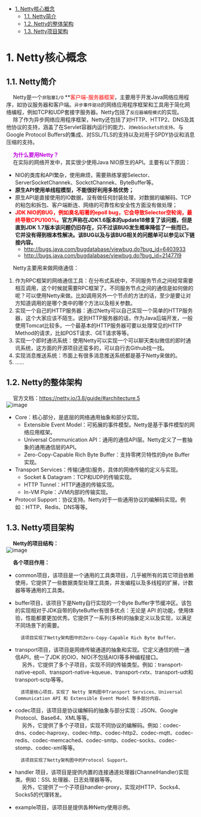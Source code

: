 
<!-- TOC -->

- [1. Netty核心概念](#1-netty核心概念)
    - [1.1. Netty简介](#11-netty简介)
    - [1.2. Netty的整体架构](#12-netty的整体架构)
    - [1.3. Netty项目架构](#13-netty项目架构)

<!-- /TOC -->


# 1. Netty核心概念  

## 1.1. Netty简介  
<!-- 
为什么要使用Netty而不直接使用JAVA中的NIO
1.Netty支持三种IO模型同时支持三种Reactor模式。
2.Netty支持很多应用层的协议，提供了很多decoder和encoder。
3.Netty能够解决TCP长连接所带来的缺陷（粘包、半包等）
4.Netty支持应用层的KeepAlive。
5.Netty规避了JAVA NIO中的很多BUG，性能更好。
-->
&emsp; Netty是一个`非阻塞I/O` **<font color = "red">客户端-服务器框架</font>，主要用于开发Java网络应用程序，如协议服务器和客户端。`异步事件驱动`的网络应用程序框架和工具用于简化网络编程，例如TCP和UDP套接字服务器。Netty包括了`反应器编程模式`的实现。  
&emsp; 除了作为异步网络应用程序框架，Netty还包括了对HTTP、HTTP2、DNS及其他协议的支持，涵盖了在Servlet容器内运行的能力、`对WebSockets的支持`、与Google Protocol Buffers的集成、对SSL/TLS的支持以及对用于SPDY协议和消息压缩的支持。  

&emsp; **<font color = "clime">为什么要用Netty？</font>**  
&emsp; 在实际的网络开发中，其实很少使用Java NIO原生的API。主要有以下原因：  

* NIO的类库和API繁杂，使用麻烦，需要熟练掌握Selector、ServerSocketChannek、SockctChannek、ByteBuffer等。  
* **原生API使用单线程模型，不能很好利用多核优势；**  
* 原生API是直接使用的IO数据，没有做任何封装处理，对数据的编解码、TCP的粘包和拆包、客户端断连、网络的可靠性和安全性方面没有做处理；  
* **<font color = "red">JDK NIO的BUG，例如臭名昭著的epoll bug，它会导致Selector空轮询，最终导致CPU100%。</font>官方声称在JDK1.6版本的update18修复了该问题，但是直到JDK 1.7版本该问题仍旧存在，只不过该BUG发生概率降低了一些而已，它并没有得到根本性解决。该BUG以及与该BUG相关的问题单可以参见以下链接内容。** 
    * http://bugs.java.com/bugdatabase/viewbug.do?bug_id=6403933  
    * http://bugs.java.com/bugdalabase/viewbug.do?bug_id=21477l9  

<!-- 
&emsp; (1)NIO的类库和API繁杂，使用麻烦，需要熟练掌握Selector、ServerSocketChannek、SockctChannek、ByteBuffer等。  
&emsp; (2)需要貝备其他的额外技能做铺垫，例如熟悉Java多线程编程。这是因为NIO编程涉 及到Reactor模式，必须对多线程和网路编程非常熟悉，才能编写出高质量的NIO程序。  
&emsp; (3)可靠性能力补齐，工作量和难度都非常大。例如客户端面临断连重连、网络闪断、 半包读写、失败缓存、网络拥塞和异常码流的处理等问题，NIO编程的特点是功能开发相对容易，但是可靠性能力补齐的工作量和难度都非常大。  
&emsp; **<fong color = "red">(4)JDKNIO的BUG,例如見名昭著的epoll bug，它会导致Selector空轮询，最终导致CPU100%。官方声称在JDK 1.6版本的update18修复了该问题,但是直到JDK 1.7版本该问题仍旧存在，只不过该BUG发生概率降低了一些而已，它并没有得到根本性解决。该BUG以及与该BUG相关的问题单可以参见以下链接内容。**</font>  
-->
&emsp; Netty主要用来做网络通信：  

1. 作为RPC框架的网络通信工具：在分布式系统中，不同服务节点之间经常需要相互调用，这个时候就需要RPC框架了。不同服务节点之间的通信是如何做的呢？可以使用Netty来做。比如调用另外一个节点的方法的话，至少是要让对方知道调用的是哪个类中的哪个方法以及相关参数。  
2. 实现一个自己的HTTP服务器：通过Netty可以自己实现一个简单的HTTP服务器，这个大家应该不陌生。说到HTTP服务器的话，作为Java后端开发，一般使用Tomcat比较多。一个最基本的HTTP服务器可要以处理常见的HTTP Method的请求，比如POST请求、GET请求等等。  
3. 实现一个即时通讯系统：使用Netty可以实现一个可以聊天类似微信的即时通讯系统，这方面的开源项目还蛮多的，可以自行去Github找一找。  
4. 实现消息推送系统：市面上有很多消息推送系统都是基于Netty来做的。  
5. ......

## 1.2. Netty的整体架构  
&emsp; 官方文档：https://netty.io/3.8/guide/#architecture.5   
![image](https://gitee.com/wt1814/pic-host/raw/master/images/microService/netty/netty-25.png)  

* Core：核心部分，是底层的网络通用抽象和部分实现。
    * Extensible Event Model：可拓展的事件模型。Netty是基于事件模型的网络应用框架。
    * Universal Communication API：通用的通信API层。Netty定义了一套抽象的通用通信层的API。  
    * Zero-Copy-Capable Rich Byte Buffer：支持零拷贝特性的Byte Buffer实现。
* Transport Services：传输(通信)服务，具体的网络传输的定义与实现。
    * Socket & Datagram：TCP和UDP的传输实现。
    * HTTP Tunnel：HTTP通道的传输实现。
    * In-VM Piple：JVM内部的传输实现。  
* Protocol Support：协议支持。Netty对于一些通用协议的编解码实现。例如：HTTP、Redis、DNS等等。


## 1.3. Netty项目架构  
&emsp; **Netty的项目结构：**  
![image](https://gitee.com/wt1814/pic-host/raw/master/images/microService/netty/netty-26.png)  

&emsp; **各个项目作用：**  

* common项目，该项目是一个通用的工具类项目，几乎被所有的其它项目依赖使用，它提供了一些数据类型处理工具类，并发编程以及多线程的扩展，计数器等等通用的工具类。  
* buffer项目，该项目下是Netty自行实现的一个Byte Buffer字节缓冲区。该包的实现相对于JDK自带的ByteBuffer有很多优点：无论是 API 的功能，使用体验，性能都要更加优秀。它提供了一系列(多种)的抽象定义以及实现，以满足不同场景下的需要。  

        该项目实现了Netty架构图中的Zero-Copy-Capable Rich Byte Buffer。

* transport项目，该项目是网络传输通道的抽象和实现。它定义通信的统一通信API，统一了JDK 的OIO、NIO(不包括AIO)等多种编程接口。  
&emsp; 另外，它提供了多个子项目，实现不同的传输类型。例如：transport-native-epoll、transport-native-kqueue、transport-rxtx、transport-udt和transport-sctp等等。  

        该项是核心项目，实现了 Netty 架构图中Transport Services、Universal Communication API 和 Extensible Event Model 等多部分内容。

* codec项目，该项目是协议编解码的抽象与部分实现：JSON、Google Protocol、Base64、XML等等。  
&emsp; 另外，它提供了多个子项目，实现不同协议的编解码。例如：codec-dns、codec-haproxy、codec-http、codec-http2、codec-mqtt、codec-redis、codec-memcached、codec-smtp、codec-socks、codec-stomp、codec-xml等等。  

        该项目实现了Netty架构图中的Protocol Support。

* handler 项目，该项目是提供内置的连接通道处理器(ChannelHandler)实现类。例如：SSL 处理器、日志处理器等等。  
&emsp; 另外，它提供了一个子项目handler-proxy，实现对HTTP、Socks4、Socks5的代理转发。   
* example项目，该项目是提供各种Netty使用示例。  

